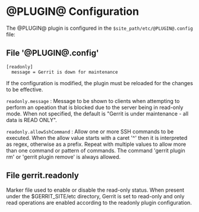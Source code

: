@PLUGIN@ Configuration
======================

The @PLUGIN@ plugin is configured in the `$site_path/etc/@PLUGIN@.config` file:

File '@PLUGIN@.config'
----------------------

```
[readonly]
  message = Gerrit is down for maintenance
```

If the configuration is modified, the plugin must be reloaded for the changes to
be effective.


```readonly.message```
:   Message to be shown to clients when attempting to perform an opeation that
    is blocked due to the server being in read-only mode. When not specified,
    the default is "Gerrit is under maintenance - all data is READ ONLY".

```readonly.allowSshCommand```
:   Allow one or more SSH commands to be executed. When the allow value starts
    with a caret '^' then it is interpreted as regex, otherwise as a prefix.
    Repeat with multiple values to allow more than one command or pattern
    of commands.
    The command 'gerrit plugin rm' or 'gerrit plugin remove' is always allowed.


File gerrit.readonly
--------------------

Marker file used to enable or disable the read-only status. When present under
the $GERRIT_SITE/etc directory, Gerrit is set to read-only and only read
operations are enabled according to the readonly plugin configuration.